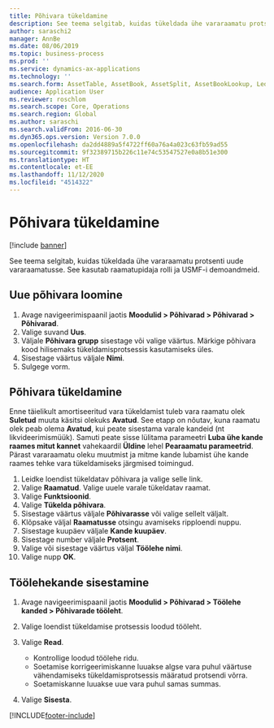 ```yaml
---
title: Põhivara tükeldamine
description: See teema selgitab, kuidas tükeldada ühe vararaamatu protsenti uude vararaamatusse.
author: saraschi2
manager: AnnBe
ms.date: 08/06/2019
ms.topic: business-process
ms.prod: ''
ms.service: dynamics-ax-applications
ms.technology: ''
ms.search.form: AssetTable, AssetBook, AssetSplit, AssetBookLookup, LedgerJournalTable, LedgerJournalTransAsset
audience: Application User
ms.reviewer: roschlom
ms.search.scope: Core, Operations
ms.search.region: Global
ms.author: saraschi
ms.search.validFrom: 2016-06-30
ms.dyn365.ops.version: Version 7.0.0
ms.openlocfilehash: da2dd4889a5f4722ff60a76a4a023c63fb59ad55
ms.sourcegitcommit: 9f32389715b226c11e74c53547527e0a8b51e300
ms.translationtype: HT
ms.contentlocale: et-EE
ms.lasthandoff: 11/12/2020
ms.locfileid: "4514322"
---
```

# <a name="split-a-fixed-asset"></a>Põhivara tükeldamine

[!include [banner](../../includes/banner.md)]

See teema selgitab, kuidas tükeldada ühe vararaamatu protsenti uude vararaamatusse. See kasutab raamatupidaja rolli ja USMF-i demoandmeid.

## <a name="create-a-new-fixed-asset"></a>Uue põhivara loomine

1. Avage navigeerimispaanil jaotis **Moodulid \> Põhivarad \> Põhivarad \> Põhivarad**.
2. Valige suvand **Uus**.
3. Väljale **Põhivara grupp** sisestage või valige väärtus. Märkige põhivara kood hilisemaks tükeldamisprotsessis kasutamiseks üles.
4. Sisestage väärtus väljale **Nimi**.
5. Sulgege vorm.

## <a name="split-a-fixed-asset"></a>Põhivara tükeldamine

Enne täielikult amortiseeritud vara tükeldamist tuleb vara raamatu olek **Suletud** muuta käsitsi olekuks **Avatud**. See etapp on nõutav, kuna raamatu olek peab olema **Avatud**, kui peate sisestama varale kandeid (nt likvideerimismüük). Samuti peate sisse lülitama parameetri **Luba ühe kande raames mitut kannet** vahekaardil **Üldine** lehel **Pearaamatu parameetrid**. Pärast vararaamatu oleku muutmist ja mitme kande lubamist ühe kande raames tehke vara tükeldamiseks järgmised toimingud.

1. Leidke loendist tükeldatav põhivara ja valige selle link.
2. Valige **Raamatud**. Valige uuele varale tükeldatav raamat.
3. Valige **Funktsioonid**.
4. Valige **Tükelda põhivara**.
5. Sisestage väärtus väljale **Põhivarasse** või valige sellelt väljalt.
6. Klõpsake väljal **Raamatusse** otsingu avamiseks ripploendi nuppu.
7. Sisestage kuupäev väljale **Kande kuupäev**.
8. Sisestage number väljale **Protsent**.
9. Valige või sisestage väärtus väljal **Töölehe nimi**.
10. Valige nupp **OK**.

## <a name="post-the-journal-transaction"></a>Töölehekande sisestamine

1. Avage navigeerimispaanil jaotis **Moodulid \> Põhivarad \> Töölehe kanded \> Põhivarade tööleht**.
2. Valige loendist tükeldamise protsessis loodud tööleht.
3. Valige **Read**.

    - Kontrollige loodud töölehe ridu.
    - Soetamise korrigeerimiskanne luuakse algse vara puhul väärtuse vähendamiseks tükeldamisprotsessis määratud protsendi võrra.
    - Soetamiskanne luuakse uue vara puhul samas summas.

4. Valige **Sisesta**.


[!INCLUDE[footer-include](../../../includes/footer-banner.md)]